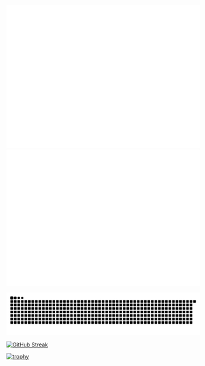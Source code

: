 <!--
**Amonsuzuki/Amonsuzuki** is a ✨ _special_ ✨ repository because its `README.md` (this file) appears on your GitHub profile.

Here are some ideas to get you started:

- 🔭 I’m currently working on ...
- 🌱 I’m currently learning ...
- 👯 I’m looking to collaborate on ...
- 🤔 I’m looking for help with ...
- 💬 Ask me about ...
- 📫 How to reach me: ...
- 😄 Pronouns: ...
- ⚡ Fun fact: ...
-->
<!--
<p align="left"> 
  <img alt="github stats" height="300px" src="https://github-readme-stats.vercel.app/api?username=Amonsuzuki&count_private=true&show_icons=true&theme=onedark" />
  <img alt="Top Langs" height="150px" src="https://github-readme-stats.vercel.app/api/top-langs/?username=Amonsuzuki&layout=compact&count_private=true&show_icons=true&theme=onedark" />
</p>
-->

![Metrics](/assets/metrics-1.svg)
![Metrics](/assets/metrics-2.svg)



<!--
![](http://github-profile-summary-cards.vercel.app/api/cards/profile-details?username=Amonsuzuki&theme=gruvbox)

![](http://github-profile-summary-cards.vercel.app/api/cards/repos-per-language?username=Amonsuzuki&theme=gruvbox)
![](http://github-profile-summary-cards.vercel.app/api/cards/most-commit-language?username=Amonsuzuki&theme=gruvbox)
-->

![](https://raw.githubusercontent.com/Amonsuzuki/Amonsuzuki/output/github-contribution-grid-snake.svg)

[![GitHub Streak](https://streak-stats.demolab.com/?user=Amonsuzuki&theme=slateorange&currStreakNum=2FD3EB&fire=pink&sideLabels=F00&date_format=[Y.]n.j)](https://git.io/streak-stats)


[![trophy](https://github-profile-trophy.vercel.app/?username=Amonsuzuki&theme=onedark&column=7
)](https://github.com/ryo-ma/github-profile-trophy)
